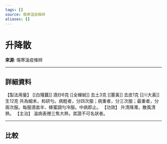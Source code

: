 ```yaml
---
tags: []
source: 傷寒溫疫條辨
aliases: []
---
```


# 升降散

**來源**: 傷寒溫疫條辨  

---

## 詳細資料
【製法用量】 [[白殭蠶]] 酒炒6克 [[全蟬蛻]] 去土3克 [[薑黃]] 去皮1克 [[川大黃]] 生12克
共為細末，和研勻。病輕者，分四次服；病重者，分三次服；最重者，分兩次服。每服酒盅半、蜂蜜調勻冷服。中病即止。
【功效】
升清降濁，散風清熱。
【主治】
溫病表裡三焦大熱，其證不可名狀者。

---

## 比較
